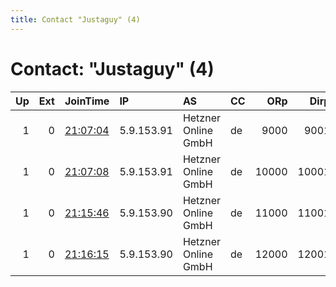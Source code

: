 ```yaml
---
title: Contact "Justaguy" (4)
---
```


# Contact: "Justaguy" (4)

|   Up |   Ext | JoinTime                                                                                            | IP         | AS                  | CC   |   ORp |   Dirp | OS    | Version   | Nickname   |   eFamMembers |
|-----:|------:|:----------------------------------------------------------------------------------------------------|:-----------|:--------------------|:-----|------:|-------:|:------|:----------|:-----------|--------------:|
|    1 |     0 | [21:07:04](https://metrics.torproject.org/rs.html#details/E256D4BF96F32307D80BF538E1B7DECD5250E8B6) | 5.9.153.91 | Hetzner Online GmbH | de   |  9000 |   9001 | Linux | 0.3.5.8   | Justaguy2  |             1 |
|    1 |     0 | [21:07:08](https://metrics.torproject.org/rs.html#details/D82301093F32B9EB6E93A86AF52C3AF0A1714DF1) | 5.9.153.91 | Hetzner Online GmbH | de   | 10000 |  10001 | Linux | 0.3.5.8   | Justaguy3  |             1 |
|    1 |     0 | [21:15:46](https://metrics.torproject.org/rs.html#details/27F8DDC82815DD73B089C20360A9AE41CE377A9C) | 5.9.153.90 | Hetzner Online GmbH | de   | 11000 |  11001 | Linux | 0.3.5.8   | Justaguy4  |             1 |
|    1 |     0 | [21:16:15](https://metrics.torproject.org/rs.html#details/4A858E2FD0C6AD66FF44430D3764143C35F9E6A9) | 5.9.153.90 | Hetzner Online GmbH | de   | 12000 |  12001 | Linux | 0.3.5.8   | Justaguy5  |             1 |
